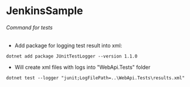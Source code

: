 # JenkinsSample

###### Command for tests

- Add package for logging test result into xml:

```dotnet add package JUnitTestLogger --version 1.1.0```

- Will create xml files with logs into "WebApi.Tests" folder

```dotnet test --logger "junit;LogFilePath=..\WebApi.Tests\results.xml"```
